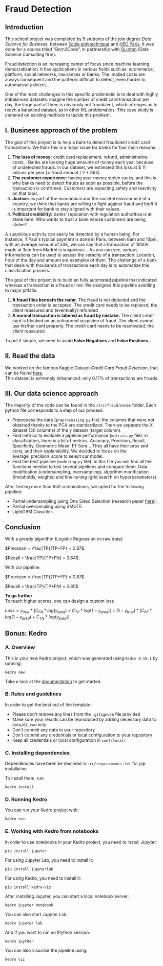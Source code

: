 # Fraud Detection

## Introduction

This school project was completed by 5 students of the join degree *Data Science for Business*, between [Ecole polytechnique](https://www.polytechnique.edu/en) and [HEC Paris](https://www.hec.edu/en). 
It was done for a course titled "Born2Code", in partnership with [Quinten](https://www.quinten-france.com/) (Data Science Consulting firm). 

Fraud detection is an increasing center of focus since machine learning democratization. It has applications in various fields such as:
ecommerce, platform, social networks, insurances or banks. The implied costs are always consequent and the
patterns difficult to detect, even harder to automatically detect…

One of the main challenges in this specific problematic is to deal with highly imbalanced
datasets: imagine the number of credit card transaction per day, the large part of them is obviously not
fraudulent, which infringes us to reach a balanced dataset, as in other ML problematics. This case study is
centered on existing methods to tackle this problem.

## I. Business approach of the problem

The goal of this project is to help a bank to detect fraudulent credit card transactions. We think this is a major issue for banks for four main reasons:
1.  **The loss of money:** credit card replacement, refund, administrative costs... Banks are loosing huge amounts of money each year because of undetected frauds. In our dataset, we estimated this loss at $ 11 milions per year (= fraud amount / 2 * 365).
2.  **The customer experience:** having your money stolen sucks, and this is why banks need to detect frauds as soon as possible, before the transaction is confirmed. Customers are expecting safety and reactivity on that topic. 
3.  **Justice:** as part of the economical and the societal environment of a country, we think that banks are willing to fight against fraud and theft.It is important for bank to stay aligned with their values. 
4.  **Political credibility:** banks' reputation with regulation authorities is at stake here. Who wants to trust a bank whose customers are being stolen?

A suspicious activity can easily be detected by a human being. 
For instance, if Paul's typical payment is done in Paris, between 8am and 10pm, with an average amount of 50€, we can say that a transaction of 1000€ made at 3am from Madrid is suspicious...
As you can see, various informations can be used to assess the veracity of a transaction. Location, hour of the day and amount are examples of them. 
The challenge of a bank that deals with thousands of transactions each day is to automatize this classification process.

The goal of this project is to build an fully automated pipeline that indicated whereas a transaction is a fraud or not. 
We designed this pipeline avoiding to major pitfalls:
1.  **A fraud flies beneath the radar.** The fraud is not detected and the transaction order is accepted. The credit card needs to be
replaced, the client reassured and (eventually) refunded
2.  **A normal transaction is labeled as fraud by mistake.** The client credit card is blocked on an unfounded suspicion of fraud. The client cannot use his/her card properly. The credit card needs to be reactivated, the client reassured. 

To put it simple, we need to avoid **False Negatives** and **False Positives**. 

## II. Read the data

We worked on the famous Kaggle Dataset *Credit Card Fraud Detection*, that can be found [here](https://www.kaggle.com/mlg-ulb/creditcardfraud).<br/>
This dataset is extremely imbalanced: only 0.17% of transactions are frauds. 

## III. Our data science approach

The majority of the code can be found in the `/src/fraud/nodes` folder.
Each python file corresponds to a step of our process:
- Preprocess the data (`preprocessing.py` file): the columns that were not obtained thanks to the PCA are standardized. Then we separate the X dataset (30 columns) of the y dataset (target column).
- Find metrics to evaluate a pipeline performance (`metrics.py` file): in classification, there is a lot of metrics. Accuracy, Precision, Recall, Specificity, Geometric Mean, F1-Sore... They all have their pros and cons, and their explanability. We decided to focus on the average_precision_score to select our model. 
- Find the best pipeline (`modeling.py` file): in this file you will find all the functions needed to test several pipelines and compare them. Data modification (undersampling, oversampling), algorithm modification (thresholds, weights) and fine-tuning (grid search on hyperparameters).

After testing more than 650 combinations, we opted for the following pipeline:
- Partial undersampling using One Sided Selection (research paper [here]( https://sci2s.ugr.es/keel/pdf/algorithm/congreso/kubat97addressing.pdf)).
- Partial oversampling using SMOTE.
- LightGBM Classifier.

## Conclusion

With a greedy algorithm (Logistic Regression on raw data):

$`Precision = \frac{TP}{TP+FP} = 0.87`$.

$`Recall = \frac{TP}{TP+FN} = 0.64`$.

With our pipeline:

$`Precision = \frac{TP}{TP+FP} = 0.87`$.

$`Recall = \frac{TP}{TP+FN} = 0.85`$

**To go further**<br/>
To reach higher scores, one can design a custom loss

$`Loss = y_{true}*\left[C_{FN}*log(y_{pred})+C_{TP}*log(1-y_{pred})\right]+(1-y_{true})*\left[C_{FP}*log(1-y_{pred})+C_{TN}*log(y_{pred})\right]`$

## Bonus: Kedro

### A. Overview

This is your new Kedro project, which was generated using `Kedro 0.15.1` by running:

```
kedro new
```

Take a look at the [documentation](https://kedro.readthedocs.io) to get started.

### B. Rules and guidelines

In order to get the best out of the template:
 * Please don't remove any lines from the `.gitignore` file provided
 * Make sure your results can be reproduced by adding necessary data to `data/01_raw` only
 * Don't commit any data to your repository
 * Don't commit any credentials or local configuration to your repository
 * Keep all credentials or local configuration in `conf/local/`

### C. Installing dependencies

Dependencies have been be declared in `src/requirements.txt` for pip installation

To install them, run:

```
kedro install
```

### D. Running Kedro

You can run your Kedro project with:

```
kedro run
```


### E. Working with Kedro from notebooks

In order to use notebooks in your Kedro project, you need to install Jupyter:

```
pip install jupyter
```

For using Jupyter Lab, you need to install it:

```
pip install jupyterlab
```

For using Kedro, you need to install it:

```
pip install kedro-viz
```

After installing Jupyter, you can start a local notebook server:

```
kedro jupyter notebook
```

You can also start Jupyter Lab:

```
kedro jupyter lab
```

And if you want to run an IPython session:

```
kedro ipython
```
You can also visualise the pipeline using:
```
kedro viz
```
